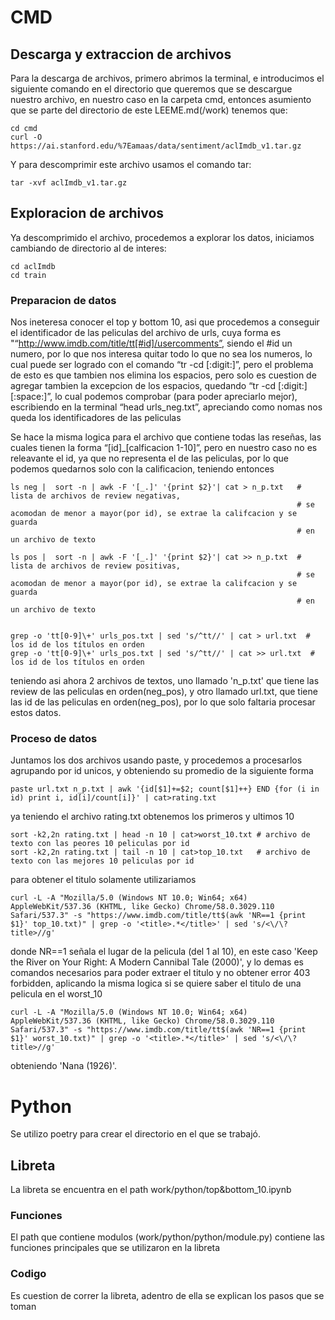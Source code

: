 # CMD
## Descarga y extraccion de archivos
Para la descarga de archivos, primero abrimos la terminal, e introducimos el siguiente comando en el directorio que queremos que se descargue nuestro archivo, en nuestro caso en la carpeta cmd, entonces asumiento que se parte del directorio de este LEEME.md(/work) tenemos que:

    cd cmd
    curl -O https://ai.stanford.edu/%7Eamaas/data/sentiment/aclImdb_v1.tar.gz

Y para descomprimir este archivo usamos el comando tar:

    tar -xvf aclImdb_v1.tar.gz

## Exploracion de archivos
Ya descomprimido el archivo, procedemos a explorar los datos, iniciamos cambiando de directorio al de interes:

    cd aclImdb
    cd train

### Preparacion de datos
Nos ineteresa conocer el top y bottom 10, asi que procedemos a conseguir el identificador de las peliculas del archivo de urls, cuya forma es "“http://www.imdb.com/title/tt[#id]/usercomments”, siendo el #id un numero, por lo que nos interesa quitar todo lo que no sea los numeros, lo cual puede ser logrado con el comando “tr -cd [:digit:]”, pero el problema de esto es que tambien nos elimina los espacios, pero solo es cuestion de agregar tambien la excepcion de los espacios, quedando “tr -cd [:digit:][:space:]”, lo cual podemos comprobar (para poder apreciarlo mejor), escribiendo en la terminal “head urls_neg.txt”, apreciando como nomas nos queda los identificadores de las peliculas

Se hace la misma logica para el archivo que contiene todas las reseñas, las cuales tienen la forma “[id]_[calficacion 1-10]”, pero en nuestro caso no es releavante el id, ya que no representa el de las peliculas, por lo que podemos quedarnos solo con la calificacion, teniendo entonces

    ls neg |  sort -n | awk -F '[_.]' '{print $2}'| cat > n_p.txt   # lista de archivos de review negativas, 
                                                                    # se acomodan de menor a mayor(por id), se extrae la califcacion y se guarda
                                                                    # en un archivo de texto
   
    ls pos |  sort -n | awk -F '[_.]' '{print $2}'| cat >> n_p.txt  # lista de archivos de review positivas,  
                                                                    # se acomodan de menor a mayor(por id), se extrae la califcacion y se guarda
                                                                    # en un archivo de texto
     
    
    grep -o 'tt[0-9]\+' urls_pos.txt | sed 's/^tt//' | cat > url.txt  # los id de los títulos en orden
    grep -o 'tt[0-9]\+' urls_pos.txt | sed 's/^tt//' | cat >> url.txt  # los id de los títulos en orden

teniendo asi ahora 2 archivos de textos, uno llamado 'n_p.txt' que tiene las review de las peliculas en orden(neg_pos), y otro llamado url.txt, que tiene las id de las peliculas en orden(neg_pos), por lo que solo faltaria procesar estos datos.

### Proceso de datos
Juntamos los dos archivos usando paste, y procedemos a procesarlos agrupando por id unicos, y obteniendo su promedio de la siguiente forma

    paste url.txt n_p.txt | awk '{id[$1]+=$2; count[$1]++} END {for (i in id) print i, id[i]/count[i]}' | cat>rating.txt

ya teniendo el archivo rating.txt obtenemos los primeros y ultimos 10

    sort -k2,2n rating.txt | head -n 10 | cat>worst_10.txt # archivo de texto con las peores 10 peliculas por id
    sort -k2,2n rating.txt | tail -n 10 | cat>top_10.txt   # archivo de texto con las mejores 10 peliculas por id

para obtener el titulo solamente utilizariamos

    curl -L -A "Mozilla/5.0 (Windows NT 10.0; Win64; x64) AppleWebKit/537.36 (KHTML, like Gecko) Chrome/58.0.3029.110 Safari/537.3" -s "https://www.imdb.com/title/tt$(awk 'NR==1 {print $1}' top_10.txt)" | grep -o '<title>.*</title>' | sed 's/<\/\?title>//g'

donde NR==1 señala el lugar de la pelicula (del 1 al 10), en este caso 'Keep the River on Your Right: A Modern Cannibal Tale (2000)', y lo demas es comandos necesarios para poder extraer el titulo y no obtener error 403 forbidden, aplicando la misma logica si se quiere saber el titulo de una pelicula en el worst_10

    curl -L -A "Mozilla/5.0 (Windows NT 10.0; Win64; x64) AppleWebKit/537.36 (KHTML, like Gecko) Chrome/58.0.3029.110 Safari/537.3" -s "https://www.imdb.com/title/tt$(awk 'NR==1 {print $1}' worst_10.txt)" | grep -o '<title>.*</title>' | sed 's/<\/\?title>//g'

obteniendo 'Nana (1926)'.

# Python 
Se utilizo poetry para crear el directorio en el que se trabajó.
## Libreta
La libreta se encuentra en el path work/python/top&bottom_10.ipynb
### Funciones
El path que contiene modulos (work/python/python/module.py) contiene las funciones principales que se utilizaron en la libreta
### Codigo
Es cuestion de correr la libreta, adentro de ella se explican los pasos que se toman
